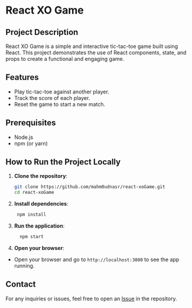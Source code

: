 # React XO Game

## Project Description
React XO Game is a simple and interactive tic-tac-toe game built using React. This project demonstrates the use of React components, state, and props to create a functional and engaging game.

## Features
- Play tic-tac-toe against another player.
- Track the score of each player.
- Reset the game to start a new match.

## Prerequisites
- Node.js
- npm (or yarn)

## How to Run the Project Locally
1. **Clone the repository**:
   ```bash
   git clone https://github.com/mahm0udnasr/react-xoGame.git
   cd react-xoGame
   ```
   
2. **Install dependencies**:
   ```bash
    npm install
   ```
   
3. **Run the application**:
   ```bash
     npm start
   ```
   
4. **Open your browser**:
  - Open your browser and go to `http://localhost:3000` to see the app running.

## Contact
For any inquiries or issues, feel free to open an <a href="https://t.me/mahm0udnasr">Issue<a/> in the repository.

